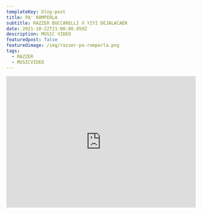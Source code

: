 ```yaml
---
templateKey: blog-post
title: PA' ROMPERLA
subtitle: RAZZER BUCCARELLI X YIYI DEJALACAER
date: 2021-10-22T21:00:08.059Z
description: MUSIC VIDEO
featuredpost: false
featuredimage: /img/razzer-pa-romperla.png
tags:
  - RAZZER
  - MUSICVIDEO
---
```

<iframe width="100%" height="350px" src="https://www.youtube.com/embed/f7hfECmZjQ4" title="YouTube video player" frameborder="0" allow="accelerometer; autoplay; clipboard-write; encrypted-media; gyroscope; picture-in-picture" allowfullscreen></iframe>